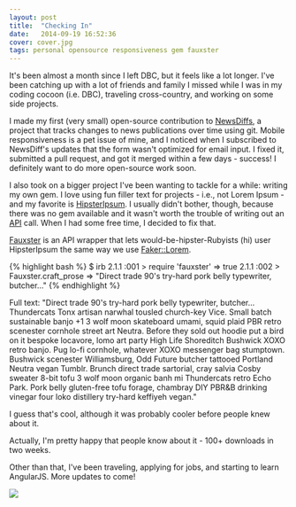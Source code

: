 ```yaml
---
layout: post
title:  "Checking In"
date:   2014-09-19 16:52:36
cover: cover.jpg
tags: personal opensource responsiveness gem fauxster
---
```


It's been almost a month since I left DBC, but it feels like a lot longer. I've been catching up with a lot of friends and family I missed while I was in my coding cocoon (i.e. DBC), traveling cross-country, and working on some side projects.

I made my first (very small) open-source contribution to [NewsDiffs][newsdiffs], a project that tracks changes to news publications over time using git. Mobile responsiveness is a pet issue of mine, and I noticed when I subscribed to NewsDiff's updates that the form wasn't optimized for email input. I fixed it, submitted a pull request, and got it merged within a few days - success! I definitely want to do more open-source work soon.

[newsdiffs]: http://newsdiffs.org/

I also took on a bigger project I've been wanting to tackle for a while: writing my own gem. I love using fun filler text for projects - i.e., not Lorem Ipsum - and my favorite is [HipsterIpsum][hipsteripsum]. I usually didn't bother, though, because there was no gem available and it wasn't worth the trouble of writing out an [API][hipsterjesus] call. When I had some free time, I decided to fix that.

[hipsteripsum]: http://hipsum.co/
[hipsterjesus]: http://hipsterjesus.com/

[Fauxster][fauxster] is an API wrapper that lets would-be-hipster-Rubyists (hi) user HipsterIpsum the same way we use [Faker::Lorem][faker].

{% highlight bash %}
$ irb
2.1.1 :001 > require 'fauxster'
 => true 
2.1.1 :002 > Fauxster.craft_prose
 => "Direct trade  90's try-hard pork belly typewriter, butcher..." 
 {% endhighlight %}

 Full text: "Direct trade  90's try-hard pork belly typewriter, butcher... Thundercats Tonx artisan narwhal tousled church-key Vice.  Small batch sustainable banjo +1 3 wolf moon skateboard umami, squid plaid PBR retro scenester cornhole street art Neutra.  Before they sold out hoodie put a bird on it bespoke locavore, lomo art party High Life Shoreditch Bushwick XOXO retro banjo.  Pug lo-fi cornhole, whatever XOXO messenger bag stumptown.  Bushwick scenester Williamsburg, Odd Future butcher tattooed Portland Neutra vegan Tumblr.  Brunch direct trade  sartorial, cray salvia Cosby sweater 8-bit tofu 3 wolf moon organic banh mi Thundercats retro Echo Park.  Pork belly gluten-free tofu forage, chambray DIY PBR&amp;B drinking vinegar four loko distillery try-hard keffiyeh vegan."

[fauxster]: http://rubygems.org/gems/fauxster
[faker]: https://github.com/stympy/faker#fakerlorem

I guess that's cool, although it was probably cooler before people knew about it.

Actually, I'm pretty happy that people know about it - 100+ downloads in two weeks.

Other than that, I've been traveling, applying for jobs, and starting to learn AngularJS. More updates to come!

<img src="http://i.giphy.com/n5aPq3NIKHvIk.gif">


